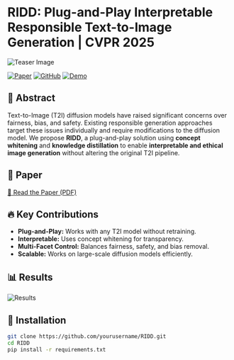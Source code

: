 # RIDD: Plug-and-Play Interpretable Responsible Text-to-Image Generation | CVPR 2025

![Teaser Image](docs/assets/teaser.png)

[![Paper](https://img.shields.io/badge/Paper-PDF-blue)](docs/papers/RIDD_CVPR2025.pdf)
[![GitHub](https://img.shields.io/badge/Code-GitHub-green)](https://github.com/yourusername/RIDD)
[![Demo](https://img.shields.io/badge/Demo-Video-red)](https://your-demo-url.com)

## 📝 Abstract
Text-to-Image (T2I) diffusion models have raised significant concerns over fairness, bias, and safety.
Existing responsible generation approaches target these issues individually and require modifications to the diffusion model.
We propose **RIDD**, a plug-and-play solution using **concept whitening** and **knowledge distillation** to enable **interpretable and ethical image generation** without altering the original T2I pipeline.

## 📜 Paper
[📄 Read the Paper (PDF)](docs/papers/RIDD_CVPR2025.pdf)

## 🔥 Key Contributions
- **Plug-and-Play:** Works with any T2I model without retraining.
- **Interpretable:** Uses concept whitening for transparency.
- **Multi-Facet Control:** Balances fairness, safety, and bias removal.
- **Scalable:** Works on large-scale diffusion models efficiently.

## 📊 Results
![Results](docs/assets/results.png)

## 💾 Installation
```bash
git clone https://github.com/yourusername/RIDD.git
cd RIDD
pip install -r requirements.txt
